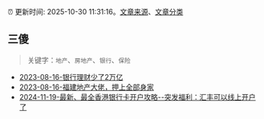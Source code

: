 :alarm_clock: 更新时间: 2025-10-30 11:31:16。[文章来源](/README.md)、[文章分类](/TAGS.md)

## 三傻


> 关键字：`地产`、`房地产`、`银行`、`保险`



- [2023-08-16-银行理财少了2万亿](https://www.aicaijing.com.cn/article/18565) 
- [2023-08-16-福建地产大佬，押上全部身家](https://www.aicaijing.com.cn/article/18567) 
- [2024-11-19-最新、最全香港银行卡开户攻略--突发福利：汇丰可以线上开户了](https://xueqiu.com/8108653112/313443790) 

